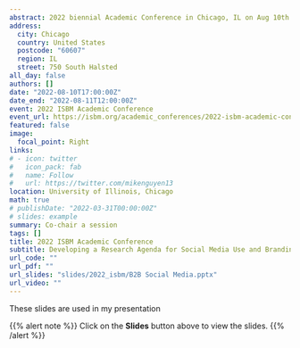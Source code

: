 ```yaml
---
abstract: 2022 biennial Academic Conference in Chicago, IL on Aug 10th – 11th. Professor Lisa Scheer and I co-chaired a session on developing a research agenda for social media use and branding in B2B firms. 
address:
  city: Chicago
  country: United States
  postcode: "60607"
  region: IL
  street: 750 South Halsted
all_day: false
authors: []
date: "2022-08-10T17:00:00Z"
date_end: "2022-08-11T12:00:00Z"
event: 2022 ISBM Academic Conference
event_url: https://isbm.org/academic_conferences/2022-isbm-academic-conference/
featured: false
image:
  focal_point: Right
links:
# - icon: twitter
#   icon_pack: fab
#   name: Follow
#   url: https://twitter.com/mikenguyen13
location: University of Illinois, Chicago
math: true
# publishDate: "2022-03-31T00:00:00Z"
# slides: example
summary: Co-chair a session
tags: []
title: 2022 ISBM Academic Conference
subtitle: Developing a Research Agenda for Social Media Use and Branding in B2B Firms
url_code: ""
url_pdf: ""
url_slides: "slides/2022_isbm/B2B Social Media.pptx"
url_video: ""
---
```


These slides are used in my presentation

{{% alert note %}}
Click on the **Slides** button above to view the slides.
{{% /alert %}}